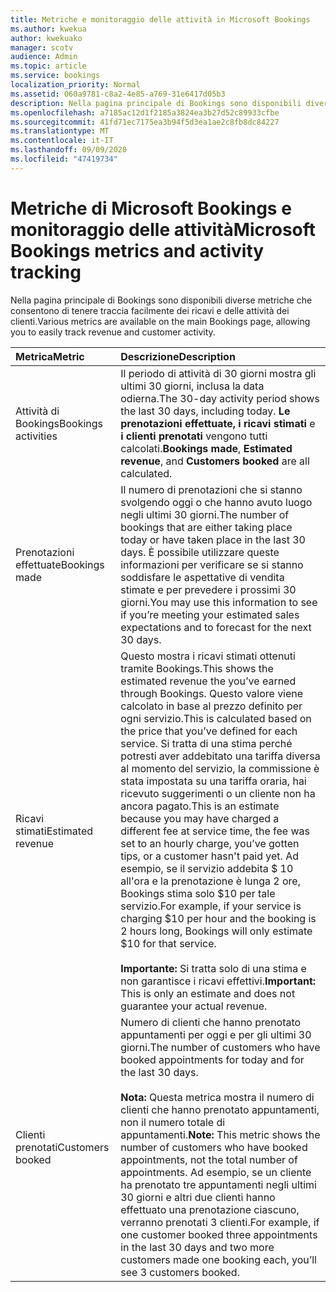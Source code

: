 ```yaml
---
title: Metriche e monitoraggio delle attività in Microsoft Bookings
ms.author: kwekua
author: kwekuako
manager: scotv
audience: Admin
ms.topic: article
ms.service: bookings
localization_priority: Normal
ms.assetid: 060a9781-c8a2-4e85-a769-31e6417d05b3
description: Nella pagina principale di Bookings sono disponibili diverse metriche che consentono di tenere traccia facilmente dei ricavi e delle attività dei clienti.
ms.openlocfilehash: a7185ac12d1f2185a3824ea3b27d52c89933cfbe
ms.sourcegitcommit: 41fd71ec7175ea3b94f5d3ea1ae2c8fb8dc84227
ms.translationtype: MT
ms.contentlocale: it-IT
ms.lasthandoff: 09/09/2020
ms.locfileid: "47419734"
---
```

# <a name="microsoft-bookings-metrics-and-activity-tracking"></a><span data-ttu-id="4b6e1-103">Metriche di Microsoft Bookings e monitoraggio delle attività</span><span class="sxs-lookup"><span data-stu-id="4b6e1-103">Microsoft Bookings metrics and activity tracking</span></span>

<span data-ttu-id="4b6e1-104">Nella pagina principale di Bookings sono disponibili diverse metriche che consentono di tenere traccia facilmente dei ricavi e delle attività dei clienti.</span><span class="sxs-lookup"><span data-stu-id="4b6e1-104">Various metrics are available on the main Bookings page, allowing you to easily track revenue and customer activity.</span></span>

| <span data-ttu-id="4b6e1-105">Metrica</span><span class="sxs-lookup"><span data-stu-id="4b6e1-105">Metric</span></span> | <span data-ttu-id="4b6e1-106">Descrizione</span><span class="sxs-lookup"><span data-stu-id="4b6e1-106">Description</span></span> |
|:---|:---|
| <span data-ttu-id="4b6e1-107">Attività di Bookings</span><span class="sxs-lookup"><span data-stu-id="4b6e1-107">Bookings activities</span></span> | <span data-ttu-id="4b6e1-108">Il periodo di attività di 30 giorni mostra gli ultimi 30 giorni, inclusa la data odierna.</span><span class="sxs-lookup"><span data-stu-id="4b6e1-108">The 30-day activity period shows the last 30 days, including today.</span></span> <span data-ttu-id="4b6e1-109">**Le prenotazioni effettuate,** **i ricavi stimati** e **i clienti prenotati** vengono tutti calcolati.</span><span class="sxs-lookup"><span data-stu-id="4b6e1-109">**Bookings made**, **Estimated revenue**, and **Customers booked** are all calculated.</span></span> |
| <span data-ttu-id="4b6e1-110">Prenotazioni effettuate</span><span class="sxs-lookup"><span data-stu-id="4b6e1-110">Bookings made</span></span> | <span data-ttu-id="4b6e1-111">Il numero di prenotazioni che si stanno svolgendo oggi o che hanno avuto luogo negli ultimi 30 giorni.</span><span class="sxs-lookup"><span data-stu-id="4b6e1-111">The number of bookings that are either taking place today or have taken place in the last 30 days.</span></span> <span data-ttu-id="4b6e1-112">È possibile utilizzare queste informazioni per verificare se si stanno soddisfare le aspettative di vendita stimate e per prevedere i prossimi 30 giorni.</span><span class="sxs-lookup"><span data-stu-id="4b6e1-112">You may use this information to see if you’re meeting your estimated sales expectations and to forecast for the next 30 days.</span></span> |
| <span data-ttu-id="4b6e1-113">Ricavi stimati</span><span class="sxs-lookup"><span data-stu-id="4b6e1-113">Estimated revenue</span></span> | <span data-ttu-id="4b6e1-114">Questo mostra i ricavi stimati ottenuti tramite Bookings.</span><span class="sxs-lookup"><span data-stu-id="4b6e1-114">This shows the estimated revenue the you’ve earned through Bookings.</span></span> <span data-ttu-id="4b6e1-115">Questo valore viene calcolato in base al prezzo definito per ogni servizio.</span><span class="sxs-lookup"><span data-stu-id="4b6e1-115">This is calculated based on the price that you’ve defined for each service.</span></span> <span data-ttu-id="4b6e1-116">Si tratta di una stima perché potresti aver addebitato una tariffa diversa al momento del servizio, la commissione è stata impostata su una tariffa oraria, hai ricevuto suggerimenti o un cliente non ha ancora pagato.</span><span class="sxs-lookup"><span data-stu-id="4b6e1-116">This is an estimate because you may have charged a different fee at service time, the fee was set to an hourly charge, you’ve gotten tips, or a customer hasn't paid yet.</span></span> <span data-ttu-id="4b6e1-117">Ad esempio, se il servizio addebita $ 10 all'ora e la prenotazione è lunga 2 ore, Bookings stima solo $10 per tale servizio.</span><span class="sxs-lookup"><span data-stu-id="4b6e1-117">For example, if your service is charging $10 per hour and the booking is 2 hours long, Bookings will only estimate $10 for that service.</span></span><br/><br/><span data-ttu-id="4b6e1-118">**Importante:** Si tratta solo di una stima e non garantisce i ricavi effettivi.</span><span class="sxs-lookup"><span data-stu-id="4b6e1-118">**Important:** This is only an estimate and does not guarantee your actual revenue.</span></span> |
| <span data-ttu-id="4b6e1-119">Clienti prenotati</span><span class="sxs-lookup"><span data-stu-id="4b6e1-119">Customers booked</span></span> | <span data-ttu-id="4b6e1-120">Numero di clienti che hanno prenotato appuntamenti per oggi e per gli ultimi 30 giorni.</span><span class="sxs-lookup"><span data-stu-id="4b6e1-120">The number of customers who have booked appointments for today and for the last 30 days.</span></span><br/><br/><span data-ttu-id="4b6e1-121">**Nota:** Questa metrica mostra il numero di clienti che hanno prenotato appuntamenti, non il numero totale di appuntamenti.</span><span class="sxs-lookup"><span data-stu-id="4b6e1-121">**Note:** This metric shows the number of customers who have booked appointments, not the total number of appointments.</span></span> <span data-ttu-id="4b6e1-122">Ad esempio, se un cliente ha prenotato tre appuntamenti negli ultimi 30 giorni e altri due clienti hanno effettuato una prenotazione ciascuno, verranno prenotati 3 clienti.</span><span class="sxs-lookup"><span data-stu-id="4b6e1-122">For example, if one customer booked three appointments in the last 30 days and two more customers made one booking each, you’ll see 3 customers booked.</span></span> |

